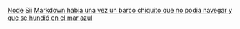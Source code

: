 [Node](https://nodejs.org/error)
[Sii](https://homer.sii.cl/error)
[Markdown habia una vez un barco chiquito que no podia navegar y que se hundió en el mar azul](https://es.wikipedia.org/wiki/Markdown)